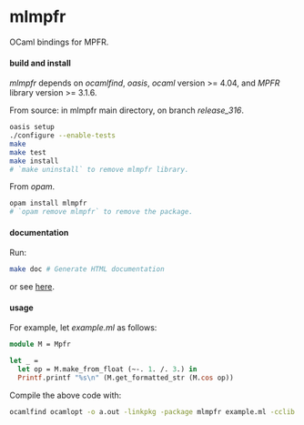 # mlmpfr
OCaml bindings for MPFR.

#### build and install

*mlmpfr* depends on _ocamlfind_, _oasis_, _ocaml_ version >= 4.04, and
_MPFR_ library version >= 3.1.6.

From source: in mlmpfr main directory, on branch _release_316_.

```bash
oasis setup
./configure --enable-tests
make
make test
make install
# `make uninstall` to remove mlmpfr library.
```

From _opam_.

```bash
opam install mlmpfr
# `opam remove mlmpfr` to remove the package.
```

#### documentation

Run:
```bash
make doc # Generate HTML documentation
```
or see [here](https://thvnx.github.io/mlmpfr/).

#### usage

For example, let _example.ml_ as follows:

```ocaml
module M = Mpfr

let _ =
  let op = M.make_from_float (~-. 1. /. 3.) in
  Printf.printf "%s\n" (M.get_formatted_str (M.cos op))
```

Compile the above code with:

```bash
ocamlfind ocamlopt -o a.out -linkpkg -package mlmpfr example.ml -cclib -lmpfr
```
